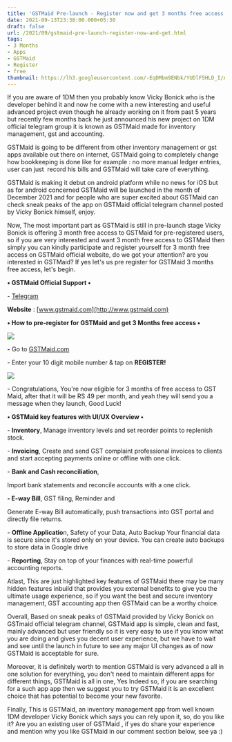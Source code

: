```yaml
---
title: 'GSTMaid Pre-launch - Register now and get 3 months free access!'
date: 2021-09-13T23:38:00.000+05:30
draft: false
url: /2021/09/gstmaid-pre-launch-register-now-and-get.html
tags: 
- 3 Months
- Apps
- GSTMaid
- Register
- free
thumbnail: https://lh3.googleusercontent.com/-EqDMbm9ENbk/YUDlF5HLD_I/AAAAAAAAGow/nify_8RJlZAjmiRlLc9XS4gH7bwocjIFgCLcBGAsYHQ/s1600/1631642900107822-0.png
---
```


  

If you are aware of 1DM then you probably know Vicky Bonick who is the developer behind it and now he come with a new interesting and useful advanced project even though he already working on it from past 5 years but recently few months back he just announced his new project on 1DM official telegram group it is known as GSTMaid made for inventory management, gst and accounting.

  

GSTMaid is going to be different from other inventory management or gst apps available out there on internet, GSTMaid going to completely change how bookkeeping is done like for example : no more manual ledger entries, user can just  record his bills and GSTMaid will take care of everything.

  

GSTMaid is making it debut on android platform while no news for iOS but as for android concerned GSTMaid will be launched in the month of December 2021 and for people who are super excited about GSTMaid can check sneak peaks of the app on GSTMaid official telegram channel posted by Vicky Bonick himself, enjoy.

  

Now, The most important part as GSTMaid is still in pre-launch stage Vicky Bonick is offering 3 month free access to GSTMaid for pre-registered users, so if you are very interested and want 3 month free access to GSTMaid then simply you can kindly participate and register yourself for 3 month free access on GSTMaid official website, do we got your attention? are you interested in GSTMaid? If yes let's us pre register for GSTMaid 3 months free access, let's begin.

  

**• GSTMaid Official Support •**

\- [Telegram](https://t.me/gstmaid)

  

**Website** : [www.gstmaid.com](http://www.gstmaid.com)

**• How to pre-register for GSTMaid and get 3 Months free access •**

 **![](https://lh3.googleusercontent.com/-MA5hezQPpuU/YUDlE1XCGEI/AAAAAAAAGos/F8MWzm8yXDowovRUCB3V4hijKbqbLmhSQCLcBGAsYHQ/s1600/1631642895504258-1.png)** 

**\-** Go to [GSTMaid.com](http://GSTMaid.com)

  

\- Enter your 10 digit mobile number & tap on **REGISTER!**

 ![](https://lh3.googleusercontent.com/-GyBT0d36vBs/YUDlDpP3n3I/AAAAAAAAGoo/4SvzSpwCK60hWO5jESin1BFnI4IEXYpJwCLcBGAsYHQ/s1600/1631642888291577-2.png) 

  

\- Congratulations, You're now eligible for 3 months of free access to GST Maid, after that it will be RS 49 per month, and yeah they will send you a message when they launch, Good Luck!

**• GSTMaid key features with UI/UX Overview •**

\- **Inventory**, Manage inventory levels and set reorder points to replenish stock.  

  

\- **Invoicing**, Create and send GST complaint professional invoices to clients and start accepting payments online or offline with one click.

  

\- **Bank and Cash reconciliation**, 

Import bank statements and reconcile accounts with a one click.

  

**\- E-way Bill**, GST filing, Reminder and 

Generate E-way Bill automatically, push transactions into GST portal and directly file returns.

  

\- **Offline Applicatio**n, Safety of your Data, Auto Backup Your financial data is secure since it's stored only on your device. You can create auto backups to store data in Google drive

  

\- **Reporting**, Stay on top of your finances with real-time powerful accounting reports.  

  

Atlast, This are just highlighted key features of GSTMaid there may be many hidden features inbuild that provides you external benefits to give you the ultimate usage experience, so if you want the best and secure inventory management, GST accounting app then GSTMaid can be a worthy choice.

  

Overall, Based on sneak peaks of GSTMaid provided by Vicky Bonick on GSTmaid official telegram channel, GSTMaid app is simple, clean and fast, mainly advanced but user friendly so it is very easy to use if you know what you are doing and gives you decent user experience, but we have to wait and see until the launch in future to see any major UI changes as of now GSTMaid is acceptable for sure.

  

Moreover, it is definitely worth to mention GSTMaid is very advanced a all in one solution for everything, you don't need to maintain different apps for different things, GSTMaid is all in one, Yes Indeed so, if you are searching for a such app app then we suggest you to try GSTMaid it is an excellent choice that has potential to become your new favorite.

  

Finally, This is GSTMaid, an inventory management app from well known 1DM developer Vicky Bonick which says you can rely upon it, so, do you like it? Are you an existing user of GSTMaid , if yes do share your experience and mention why you like GSTMaid in our comment section below, see ya :)